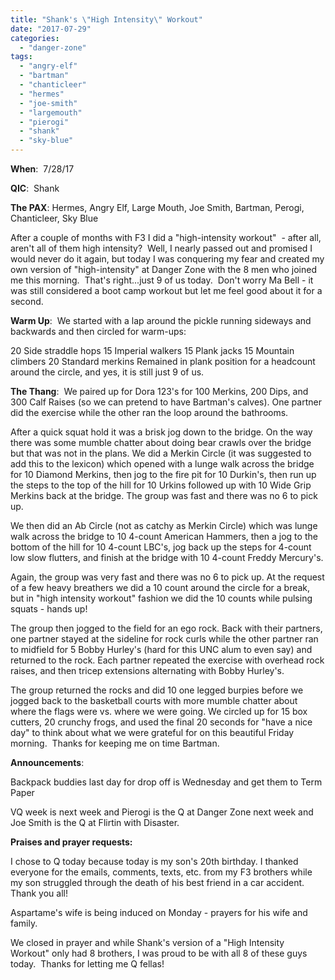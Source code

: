 ```yaml
---
title: "Shank's \"High Intensity\" Workout"
date: "2017-07-29"
categories: 
  - "danger-zone"
tags: 
  - "angry-elf"
  - "bartman"
  - "chanticleer"
  - "hermes"
  - "joe-smith"
  - "largemouth"
  - "pierogi"
  - "shank"
  - "sky-blue"
---
```


**When**:  7/28/17

**QIC**:  Shank

**The PAX**: Hermes, Angry Elf, Large Mouth, Joe Smith, Bartman, Perogi, Chanticleer, Sky Blue

After a couple of months with F3 I did a "high-intensity workout"  - after all, aren't all of them high intensity?  Well, I nearly passed out and promised I would never do it again, but today I was conquering my fear and created my own version of "high-intensity" at Danger Zone with the 8 men who joined me this morning.  That's right...just 9 of us today.  Don't worry Ma Bell - it was still considered a boot camp workout but let me feel good about it for a second.

**Warm Up**:  We started with a lap around the pickle running sideways and backwards and then circled for warm-ups:

20 Side straddle hops 15 Imperial walkers 15 Plank jacks 15 Mountain climbers 20 Standard merkins Remained in plank position for a headcount around the circle, and yes, it is still just 9 of us.

**The Thang**:  We paired up for Dora 123's for 100 Merkins, 200 Dips, and 300 Calf Raises (so we can pretend to have Bartman's calves). One partner did the exercise while the other ran the loop around the bathrooms.

After a quick squat hold it was a brisk jog down to the bridge. On the way there was some mumble chatter about doing bear crawls over the bridge but that was not in the plans. We did a Merkin Circle (it was suggested to add this to the lexicon) which opened with a lunge walk across the bridge for 10 Diamond Merkins, then jog to the fire pit for 10 Durkin's, then run up the steps to the top of the hill for 10 Urkins followed up with 10 Wide Grip Merkins back at the bridge. The group was fast and there was no 6 to pick up.

We then did an Ab Circle (not as catchy as Merkin Circle) which was lunge walk across the bridge to 10 4-count American Hammers, then a jog to the bottom of the hill for 10 4-count LBC's, jog back up the steps for 4-count low slow flutters, and finish at the bridge with 10 4-count Freddy Mercury's.

Again, the group was very fast and there was no 6 to pick up. At the request of a few heavy breathers we did a 10 count around the circle for a break, but in "high intensity workout" fashion we did the 10 counts while pulsing squats - hands up!

The group then jogged to the field for an ego rock. Back with their partners, one partner stayed at the sideline for rock curls while the other partner ran to midfield for 5 Bobby Hurley's (hard for this UNC alum to even say) and returned to the rock. Each partner repeated the exercise with overhead rock raises, and then tricep extensions alternating with Bobby Hurley's.

The group returned the rocks and did 10 one legged burpies before we jogged back to the basketball courts with more mumble chatter about where the flags were vs. where we were going. We circled up for 15 box cutters, 20 crunchy frogs, and used the final 20 seconds for "have a nice day" to think about what we were grateful for on this beautiful Friday morning.  Thanks for keeping me on time Bartman.

**Announcements**:

Backpack buddies last day for drop off is Wednesday and get them to Term Paper

VQ week is next week and Pierogi is the Q at Danger Zone next week and Joe Smith is the Q at Flirtin with Disaster.

**Praises and prayer requests:**

I chose to Q today because today is my son's 20th birthday. I thanked everyone for the emails, comments, texts, etc. from my F3 brothers while my son struggled through the death of his best friend in a car accident. Thank you all!

Aspartame's wife is being induced on Monday - prayers for his wife and family.

We closed in prayer and while Shank's version of a "High Intensity Workout" only had 8 brothers, I was proud to be with all 8 of these guys today.  Thanks for letting me Q fellas!
